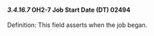 #### *3.4.16.7* OH2-7 Job Start Date (DT) 02494

Definition: This field asserts when the job began.
